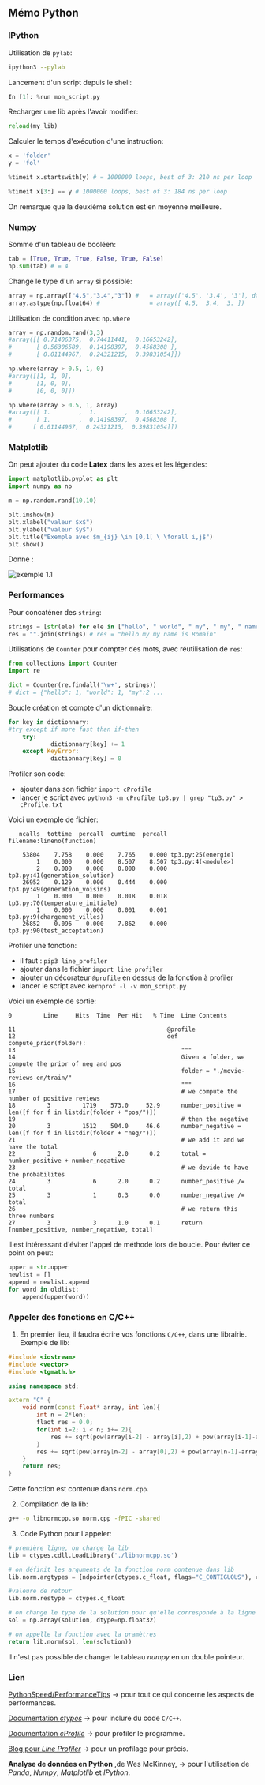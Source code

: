 ## Mémo Python

### IPython
Utilisation de ```pylab```:
```bash
ipython3 --pylab
```

Lancement d'un script depuis le shell:
```python
In [1]: %run mon_script.py
```

Recharger une lib après l'avoir modifier:
```python
reload(my_lib)
```

Calculer le temps d'exécution d'une instruction:
```python
x = 'folder'
y = 'fol'

%timeit x.startswith(y) # = 1000000 loops, best of 3: 210 ns per loop

%timeit x[3:] == y # 1000000 loops, best of 3: 184 ns per loop
```
On remarque que la deuxième solution est en moyenne meilleure.

### Numpy
Somme d'un tableau de booléen:
```python
tab = [True, True, True, False, True, False]
np.sum(tab) # = 4
```

Change le type d'un ```array``` si possible:
```python
array = np.array(["4.5","3.4","3"]) # 	= array(['4.5', '3.4', '3'], dtype='<U3')
array.astype(np.float64) # 				= array([ 4.5,  3.4,  3. ])
```

Utilisation de condition avec ```np.where```
```python
array = np.random.rand(3,3)
#array([[ 0.71406375,  0.74411441,  0.16653242],
#     	[ 0.56306589,  0.14198397,  0.4568308 ],
#      	[ 0.01144967,  0.24321215,  0.39831054]])

np.where(array > 0.5, 1, 0)
#array([[1, 1, 0],
#      	[1, 0, 0],
#       [0, 0, 0]])

np.where(array > 0.5, 1, array)
#array([[ 1.        ,  1.        ,  0.16653242],
#       [ 1.        ,  0.14198397,  0.4568308 ],
#      [ 0.01144967,  0.24321215,  0.39831054]])
```


### Matplotlib
On peut ajouter du code **Latex** dans les axes et les légendes:
```python
import matplotlib.pyplot as plt
import numpy as np

m = np.random.rand(10,10)

plt.imshow(m)
plt.xlabel("valeur $x$")
plt.ylabel("valeur $y$")
plt.title("Exemple avec $m_{ij} \in [0,1[ \ \forall i,j$")
plt.show()
```

Donne :

![exemple 1.1](figures/exemple1.1.png)


### Performances
Pour concaténer des ```string```:
```python
strings = [str(ele) for ele in ["hello", " world", " my", " my", " name", " is", " Romain"]
res = "".join(strings) # res = "hello my my name is Romain"
```

Utilisations de ```Counter``` pour compter des mots, avec réutilisation de ``res``:
```python
from collections import Counter
import re

dict = Counter(re.findall('\w+', strings))
# dict = {"hello": 1, "world": 1, "my":2 ...
```

Boucle création  et compte d'un dictionnaire:
```python
for key in dictionnary:
#try except if more fast than if-then
	try:
            dictionnary[key] += 1
	except KeyError:
            dictionnary[key] = 0
```

Profiler son code:
- ajouter dans son fichier ```import cProfile```
- lancer le script avec ```python3 -m cProfile tp3.py | grep "tp3.py" > cProfile.txt```

Voici un exemple de fichier:

```
   ncalls  tottime  percall  cumtime  percall filename:lineno(function)

    53804    7.758    0.000    7.765    0.000 tp3.py:25(energie)
        1    0.000    0.000    8.507    8.507 tp3.py:4(<module>)
        2    0.000    0.000    0.000    0.000 tp3.py:41(generation_solution)
    26952    0.129    0.000    0.444    0.000 tp3.py:49(generation_voisins)
        1    0.000    0.000    0.018    0.018 tp3.py:70(temperature_initiale)
        1    0.000    0.000    0.001    0.001 tp3.py:9(chargement_villes)
    26852    0.096    0.000    7.862    0.000 tp3.py:90(test_acceptation)
```
   
Profiler une fonction:
- il faut : ```pip3 line_profiler```
- ajouter dans le fichier ```import line_profiler```
- ajouter un décorateur ```@profile``` en dessus de la fonction à profiler
- lancer le script avec ```kernprof -l -v mon_script.py```

Voici un exemple de sortie:

    0         Line     Hits  Time  Per Hit   % Time  Line Contents

    11                                           @profile
    12                                           def compute_prior(folder):
    13                                               """
    14                                               Given a folder, we compute the prior of neg and pos
    15                                               folder = "./movie-reviews-en/train/"
    16                                               """
    17                                               # we compute the number of positive reviews
    18         3         1719    573.0     52.9      number_positive = len([f for f in listdir(folder + "pos/")])
    19                                               # then the negative
    20         3         1512    504.0     46.6      number_negative = len([f for f in listdir(folder + "neg/")])
    21                                               # we add it and we have the total
    22         3            6      2.0      0.2      total = number_positive + number_negative
    23                                               # we devide to have the probabilites
    24         3            6      2.0      0.2      number_positive /= total
    25         3            1      0.3      0.0      number_negative /= total
    26                                               # we return this three numbers
    27         3            3      1.0      0.1      return [number_positive, number_negative, total]

Il est intéressant d'éviter l'appel de méthode lors de boucle. Pour éviter ce point on peut:
```python
upper = str.upper
newlist = []
append = newlist.append
for word in oldlist:
    append(upper(word))
```

### Appeler des fonctions en C/C++

1) En premier lieu, il faudra écrire vos fonctions `C/C++`, dans une librairie. Exemple de lib:

```Cpp
#include <iostream>
#include <vector>
#include <tgmath.h>

using namespace std;

extern "C" {
	void norm(const float* array, int len){
		int n = 2*len;
		flaot res = 0.0;
		for(int i=2; i < n; i+= 2){
			res += sqrt(pow(array[i-2] - array[i],2) + pow(array[i-1]-array[i+1],2));	
		}
		res += sqrt(pow(array[n-2] - array[0],2) + pow(array[n-1]-array[1],2));	
	}
	return res;
}
```

Cette fonction est contenue dans `norm.cpp`.

2) Compilation de la lib:
```bash
g++ -o libnormcpp.so norm.cpp -fPIC -shared
```

3) Code Python pour l'appeler:
```python
# première ligne, on charge la lib
lib = ctypes.cdll.LoadLibrary('./libnormcpp.so')

# on définit les arguments de la fonction norm contenue dans lib
lib.norm.argtypes = [ndpointer(ctypes.c_float, flags="C_CONTIGUOUS"), ctypes.c_int]

#valeure de retour 
lib.norm.restype = ctypes.c_float

# on change le type de la solution pour qu'elle corresponde à la ligne du dessus
sol = np.array(solution, dtype=np.float32)

# on appelle la fonction avec la pramètres
return lib.norm(sol, len(solution))

```

Il n'est pas possible de changer le tableau _numpy_ en un double pointeur.

### Lien
[PythonSpeed/PerformanceTips](https://wiki.python.org/moin/PythonSpeed/PerformanceTips) -> pour tout ce qui concerne les aspects de performances.

[Documentation _ctypes_](https://docs.python.org/3/library/ctypes.html) -> pour inclure du code `C/C++`.

[Documentation _cProfile_](https://docs.python.org/3/library/profile.html) -> pour profiler le programme.

[Blog pour _Line Profiler_](https://zapier.com/engineering/profiling-python-boss/) -> pour un profilage pour précis.

**Analyse de données en Python** ,de Wes McKinney, -> pour l'utilisation de _Panda_, _Numpy_, _Matplotlib_ et _IPython_.
